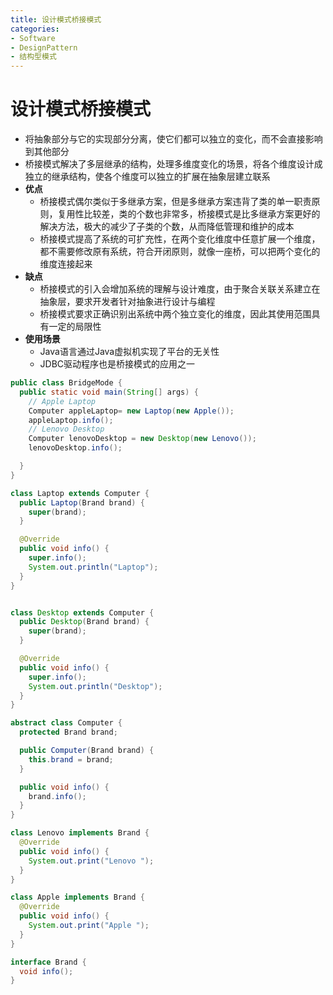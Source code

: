 ```yaml
---
title: 设计模式桥接模式
categories:
- Software
- DesignPattern
- 结构型模式
---
```

# 设计模式桥接模式

- 将抽象部分与它的实现部分分离，使它们都可以独立的变化，而不会直接影响到其他部分
- 桥接模式解决了多层继承的结构，处理多维度变化的场景，将各个维度设计成独立的继承结构，使各个维度可以独立的扩展在抽象层建立联系
- **优点**
  - 桥接模式偶尔类似于多继承方案，但是多继承方案违背了类的单一职责原则，复用性比较差，类的个数也非常多，桥接模式是比多继承方案更好的解决方法，极大的减少了子类的个数，从而降低管理和维护的成本
  - 桥接模式提高了系统的可扩充性，在两个变化维度中任意扩展一个维度，都不需要修改原有系统，符合开闭原则，就像一座桥，可以把两个变化的维度连接起来
- **缺点**
  - 桥接模式的引入会增加系统的理解与设计难度，由于聚合关联关系建立在抽象层，要求开发者针对抽象进行设计与编程
  - 桥接模式要求正确识别出系统中两个独立变化的维度，因此其使用范围具有一定的局限性
- **使用场景**
  - Java语言通过Java虚拟机实现了平台的无关性
  - JDBC驱动程序也是桥接模式的应用之一

```java
public class BridgeMode {
  public static void main(String[] args) {
    // Apple Laptop
    Computer appleLaptop= new Laptop(new Apple());
    appleLaptop.info();
    // Lenovo Desktop
    Computer lenovoDesktop = new Desktop(new Lenovo());
    lenovoDesktop.info();

  }
}

class Laptop extends Computer {
  public Laptop(Brand brand) {
    super(brand);
  }

  @Override
  public void info() {
    super.info();
    System.out.println("Laptop");
  }
}


class Desktop extends Computer {
  public Desktop(Brand brand) {
    super(brand);
  }

  @Override
  public void info() {
    super.info();
    System.out.println("Desktop");
  }
}

abstract class Computer {
  protected Brand brand;

  public Computer(Brand brand) {
    this.brand = brand;
  }

  public void info() {
    brand.info();
  }
}

class Lenovo implements Brand {
  @Override
  public void info() {
    System.out.print("Lenovo ");
  }
}

class Apple implements Brand {
  @Override
  public void info() {
    System.out.print("Apple ");
  }
}

interface Brand {
  void info();
}
```

